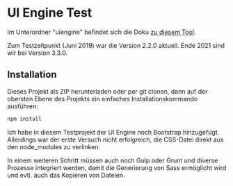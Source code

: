 # UI Engine Test

Im Unterordner "uiengine" befindet sich die Doku [zu diesem Tool](https://github.com/dennisreimann/uiengine). 

Zum Testzeitpunkt (Juni 2019) war die Version 2.2.0 aktuell. Ende 2021 sind wir bei Version 3.3.0.

## Installation

Dieses Projekt als ZIP herunterladen oder per git clonen, dann auf der obersten Ebene des Projekts ein einfaches Installationskommando ausführen:

```bash
npm install
```

Ich habe in diesem Testprojekt der UI Engine noch Bootstrap hinzugefügt. Allerdings war der erste Versuch nicht erfolgreich, die CSS-Datei direkt aus den node_modules zu verlinken. 

In einem weiteren Schritt müssen auch noch Gulp oder Grunt und diverse Prozesse integriert werden, damit die Generierung von Sass ermöglicht wird und evtl. auch das Kopieren von Dateien.
